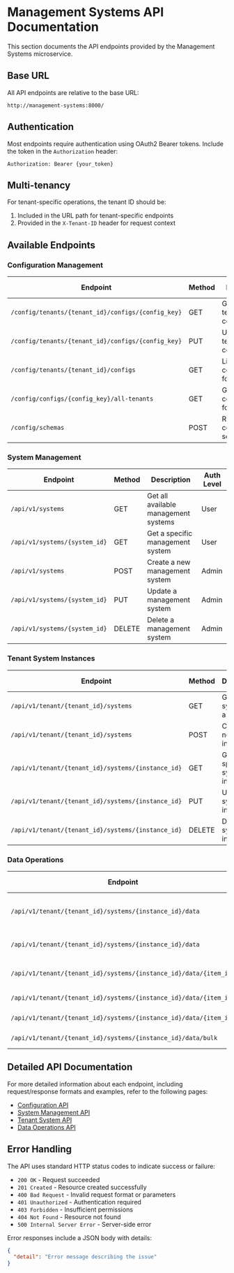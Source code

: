 # Management Systems API Documentation

This section documents the API endpoints provided by the Management Systems microservice.

## Base URL

All API endpoints are relative to the base URL:

```
http://management-systems:8000/
```

## Authentication

Most endpoints require authentication using OAuth2 Bearer tokens. Include the token in the `Authorization` header:

```
Authorization: Bearer {your_token}
```

## Multi-tenancy

For tenant-specific operations, the tenant ID should be:
1. Included in the URL path for tenant-specific endpoints
2. Provided in the `X-Tenant-ID` header for request context

## Available Endpoints

### Configuration Management

| Endpoint | Method | Description | Auth Level |
|----------|--------|-------------|-----------|
| `/config/tenants/{tenant_id}/configs/{config_key}` | GET | Get a specific tenant configuration | User |
| `/config/tenants/{tenant_id}/configs/{config_key}` | PUT | Update a tenant configuration | User |
| `/config/tenants/{tenant_id}/configs` | GET | List all configurations for a tenant | User |
| `/config/configs/{config_key}/all-tenants` | GET | Get a specific configuration for all tenants | Admin |
| `/config/schemas` | POST | Register a configuration schema | Admin |

### System Management

| Endpoint | Method | Description | Auth Level |
|----------|--------|-------------|-----------|
| `/api/v1/systems` | GET | Get all available management systems | User |
| `/api/v1/systems/{system_id}` | GET | Get a specific management system | User |
| `/api/v1/systems` | POST | Create a new management system | Admin |
| `/api/v1/systems/{system_id}` | PUT | Update a management system | Admin |
| `/api/v1/systems/{system_id}` | DELETE | Delete a management system | Admin |

### Tenant System Instances

| Endpoint | Method | Description | Auth Level |
|----------|--------|-------------|-----------|
| `/api/v1/tenant/{tenant_id}/systems` | GET | Get all systems for a tenant | User |
| `/api/v1/tenant/{tenant_id}/systems` | POST | Create a new system instance | User |
| `/api/v1/tenant/{tenant_id}/systems/{instance_id}` | GET | Get a specific system instance | User |
| `/api/v1/tenant/{tenant_id}/systems/{instance_id}` | PUT | Update a system instance | User |
| `/api/v1/tenant/{tenant_id}/systems/{instance_id}` | DELETE | Delete a system instance | User |

### Data Operations

| Endpoint | Method | Description | Auth Level |
|----------|--------|-------------|-----------|
| `/api/v1/tenant/{tenant_id}/systems/{instance_id}/data` | GET | Get data items for a system instance | User |
| `/api/v1/tenant/{tenant_id}/systems/{instance_id}/data` | POST | Create a new data item | User |
| `/api/v1/tenant/{tenant_id}/systems/{instance_id}/data/{item_id}` | GET | Get a specific data item | User |
| `/api/v1/tenant/{tenant_id}/systems/{instance_id}/data/{item_id}` | PUT | Update a data item | User |
| `/api/v1/tenant/{tenant_id}/systems/{instance_id}/data/{item_id}` | DELETE | Delete a data item | User |
| `/api/v1/tenant/{tenant_id}/systems/{instance_id}/data/bulk` | POST | Bulk import data | User |

## Detailed API Documentation

For more detailed information about each endpoint, including request/response formats and examples, refer to the following pages:

- [Configuration API](./configuration.md)
- [System Management API](./system-management.md)
- [Tenant System API](./tenant-system.md)
- [Data Operations API](./data-operations.md)

## Error Handling

The API uses standard HTTP status codes to indicate success or failure:

- `200 OK` - Request succeeded
- `201 Created` - Resource created successfully
- `400 Bad Request` - Invalid request format or parameters
- `401 Unauthorized` - Authentication required
- `403 Forbidden` - Insufficient permissions
- `404 Not Found` - Resource not found
- `500 Internal Server Error` - Server-side error

Error responses include a JSON body with details:

```json
{
  "detail": "Error message describing the issue"
}
``` 